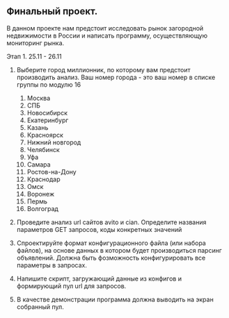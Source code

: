 Финальный проект.
-----------------
В данном проекте нам предстоит исследовать рынок загородной недвижимости в России и написать программу, осуществляющую мониторинг рынка.

Этап 1. 25.11 - 26.11

1. Выберите город миллионник, по которому вам предстоит производить анализ. Ваш номер города - это ваш номер в списке группы по модулю 16
    1.  Москва
    2.  СПБ
    3.  Новосибирск
    4.  Екатеринбург
    5.  Казань
    6.  Красноярск
    7.  Нижний новгород
    8.  Челябинск
    9.  Уфа
    10. Самара
    11. Ростов-на-Дону
    12. Краснодар
    13. Омск
    14. Воронеж
    15. Пермь
    16. Волгоград

2. Проведите анализ url сайтов avito и cian. Определите названия параметров GET запросов, коды конкретных значений
3. Спроектируйте формат конфигурационного файла (или набора файлов), на основе данных в котором будет производиться парсинг объявлений. Должна быть фозможность конфигурировать все параметры в запросах.
4. Напишите скрипт, загружающий данные из конфигов и формирующий пул url для запросов.
5. В качестве демонстрации программа должна выводить на экран собранный пул.